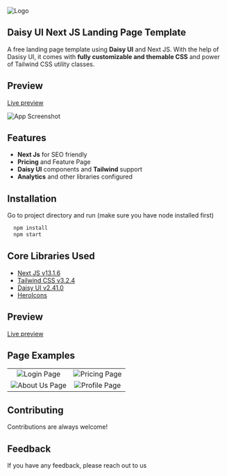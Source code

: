 
![Logo](https://ik.imagekit.io/vu5t8xb15vzcx/tr:h-100/M_akhjB4K1-.png?ik-sdk-version=javascript-1.4.3&updatedAt=1677436748377)

## Daisy UI Next JS Landing Page Template 

A free landing page template using **Daisy UI** and Next JS. With the help of Dasisy UI, it comes with **fully customizable and themable CSS** and power of Tailwind CSS utility classes.


## Preview

[Live preview](https://daisyui-nextjs-landing-page.vercel.app/)


![App Screenshot](https://ik.imagekit.io/vu5t8xb15vzcx/Screenshot%202023-11-23%20at%203.51.44%20PM_tSpwQBZKWN.png?updatedAt=1700734952531)




## Features

- **Next Js** for SEO friendly
- **Pricing** and Feature Page
- **Daisy UI** components and **Tailwind** support
- **Analytics** and other libraries configured


## Installation

Go to project directory and run (make sure you have node installed first)

```bash
  npm install
  npm start
```
    
## Core Libraries Used

- [Next JS v13.1.6](https://reactjs.org/)
- [Tailwind CSS v3.2.4](https://tailwindcss.com/)
- [Daisy UI v2.41.0](https://daisyui.com/)
- [HeroIcons](https://heroicons.com/)



## Preview

[Live preview](https://daisyui-nextjs-landing-page.vercel.app/)


## Page Examples

|                          |                               |
:-------------------------:|:-------------------------:
![Login Page](https://ik.imagekit.io/vu5t8xb15vzcx/Screenshot%202023-11-23%20at%203.54.13%20PM_Rmidhi5Lk.png?updatedAt=1700735336477) | ![Pricing Page](https://ik.imagekit.io/vu5t8xb15vzcx/Screenshot%202023-11-23%20at%203.58.11%20PM_bOAmz0lkh.png?updatedAt=1700735336115) 
![About Us Page](https://ik.imagekit.io/vu5t8xb15vzcx/Screenshot%202023-11-23%20at%203.58.28%20PM_Iq6KCzMfh.png?updatedAt=1700735335834) | ![Profile Page](https://ik.imagekit.io/vu5t8xb15vzcx/Screenshot%202023-11-23%20at%203.58.37%20PM_7Ewqbd5N_.png?updatedAt=1700735335793) 


## Contributing

Contributions are always welcome!

## Feedback

If you have any feedback, please reach out to us

